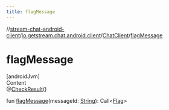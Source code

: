 ```yaml
---
title: flagMessage
---
```

//[stream-chat-android-client](../../../index.md)/[io.getstream.chat.android.client](../index.md)/[ChatClient](index.md)/[flagMessage](flagMessage.md)



# flagMessage  
[androidJvm]  
Content  
@[CheckResult](https://developer.android.com/reference/kotlin/androidx/annotation/CheckResult.html)()  
  
fun [flagMessage](flagMessage.md)(messageId: [String](https://kotlinlang.org/api/latest/jvm/stdlib/kotlin/-string/index.html)): Call&lt;[Flag](../../io.getstream.chat.android.client.models/Flag/index.md)&gt;  



